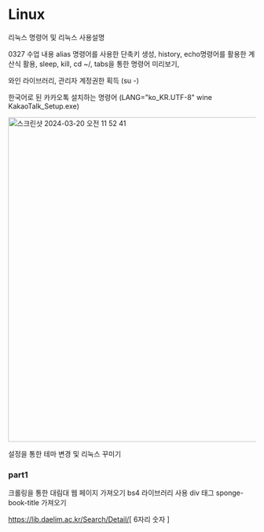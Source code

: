 # Linux
리눅스 명령어 및 리눅스 사용설명

0327 수업 내용
alias 명령어를 사용한 단축키 생성, history, echo명령어를 활용한 계산식 활용, sleep, kill, cd ~/, tabs을 통한 명령어 미리보기, 

와인 라이브러리, 관리자 계정권한 획득 (su -)

한국어로 된 카카오톡 설치하는 명령어
(LANG="ko_KR.UTF-8" wine KakaoTalk_Setup.exe)

<img width="660" alt="스크린샷 2024-03-20 오전 11 52 41" src="https://github.com/mimgggg4444/Linux/assets/66135779/33c830af-7a11-4111-983f-991c8d0fe666">


설정을 통한 테마 변경 및 리눅스 꾸미기


### part1
크롤링을 통한 대림대 웹 페이지 가져오기
bs4 라이브러리 사용
div 태그 sponge-book-title 가져오기

https://lib.daelim.ac.kr/Search/Detail/[ 6자리 숫자 ] 

